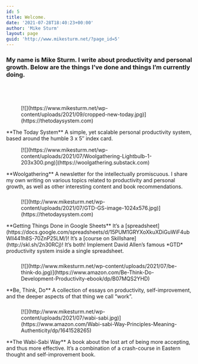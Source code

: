 ```yaml
---
id: 5
title: Welcome.
date: '2021-07-28T18:40:23+00:00'
author: 'Mike Sturm'
layout: page
guid: 'http://www.mikesturm.net/?page_id=5'
---
```


### My name is Mike Sturm. I write about productivity and personal growth. Below are the things I’ve done and things I’m currently doing.

<div aria-hidden="true" class="wp-block-spacer" style="height:42px"></div><div class="wp-block-group alignwide"><div class="wp-block-group__inner-container is-layout-constrained wp-block-group-is-layout-constrained"><div class="wp-block-media-text alignwide is-stacked-on-mobile" style="grid-template-columns:17% auto"><figure class="wp-block-media-text__media">[![](https://www.mikesturm.net/wp-content/uploads/2021/09/cropped-new-today.jpg)](https://thetodaysystem.com)</figure><div class="wp-block-media-text__content">**The Today System**  
A simple, yet scalable personal productivity system, based around the humble 3 x 5″ index card.

</div></div></div></div><div class="wp-block-group alignwide"><div class="wp-block-group__inner-container is-layout-constrained wp-block-group-is-layout-constrained"><div class="wp-block-media-text alignwide is-stacked-on-mobile" style="grid-template-columns:15% auto"><figure class="wp-block-media-text__media">[![](https://www.mikesturm.net/wp-content/uploads/2021/07/Woolgathering-Lightbulb-1-203x300.png)](https://woolgathering.substack.com)</figure><div class="wp-block-media-text__content">**Woolgathering**  
 A newsletter for the intellectually promiscuous. I share my own writing on various topics related to productivity and personal growth, as well as other interesting content and book recommendations.

</div></div></div></div><div aria-hidden="true" class="wp-block-spacer" style="height:10px"></div><div class="wp-block-media-text alignwide is-stacked-on-mobile" style="grid-template-columns:22% auto"><figure class="wp-block-media-text__media">[![](http://www.mikesturm.net/wp-content/uploads/2021/07/GTD-GS-image-1024x576.jpg)](https://thetodaysystem.com)</figure><div class="wp-block-media-text__content"> **Getting Things Done in Google Sheets**   
It’s a [spreadsheet](https://docs.google.com/spreadsheets/d/15PUM1GRYXoXkuXDiGuWiF4ubWll441h8S-70ZnP25LM/)!   
It’s a [course on Skillshare](http://skl.sh/2n30RCj)! It’s both!   
Implement David Allen’s famous *GTD* productivity system inside a single spreadsheet.

</div></div><div aria-hidden="true" class="wp-block-spacer" style="height:10px"></div><div class="wp-block-group alignwide"><div class="wp-block-group__inner-container is-layout-constrained wp-block-group-is-layout-constrained"><div class="wp-block-media-text alignwide is-stacked-on-mobile" style="grid-template-columns:15% auto"><figure class="wp-block-media-text__media">[![](http://www.mikesturm.net/wp-content/uploads/2021/07/be-think-do.jpg)](https://www.amazon.com/Be-Think-Do-Development-Productivity-ebook/dp/B07MQS2YHD)</figure><div class="wp-block-media-text__content">**Be, Think, Do**  
A collection of essays on productivity, self-improvement, and the deeper aspects of that thing we call “work”.

</div></div></div></div><div aria-hidden="true" class="wp-block-spacer" style="height:10px"></div><div class="wp-block-media-text alignwide is-stacked-on-mobile" style="grid-template-columns:15% auto"><figure class="wp-block-media-text__media">[![](http://www.mikesturm.net/wp-content/uploads/2021/07/wabi-sabi.jpg)](https://www.amazon.com/Wabi-sabi-Way-Principles-Meaning-Authenticity/dp/1641528265)</figure><div class="wp-block-media-text__content">**The Wabi-Sabi Way**  
A book about the lost art of being more accepting, and thus more effective. It’s a combination of a crash-course in Eastern thought and self-improvement book.

</div></div>